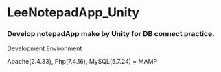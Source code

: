 # LeeNotepadApp_Unity
### Develop notepadApp make by Unity for DB connect practice.

Development Environment

Apache(2.4.33), Php(7.4.16), MySQL(5.7.24) = MAMP
